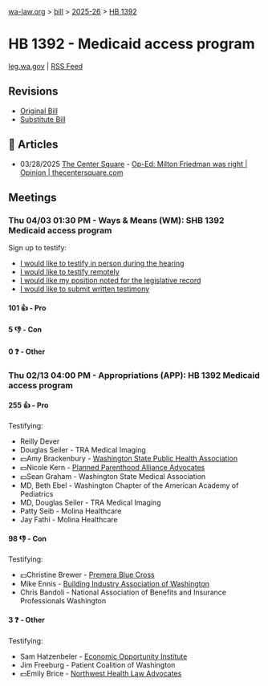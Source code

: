 [wa-law.org](/) > [bill](/bill/) > [2025-26](/bill/2025-26/) > [HB 1392](/bill/2025-26/hb/1392/)

# HB 1392 - Medicaid access program
[leg.wa.gov](https://app.leg.wa.gov/billsummary?BillNumber=1392&Year=2025&Initiative=false) | [RSS Feed](./rss.xml)

## Revisions
* [Original Bill](1/)
* [Substitute Bill](S/)

## 📰 Articles
* 03/28/2025 [The Center Square](/org/the_center_square/) - [Op-Ed: Milton Friedman was right | Opinion | thecentersquare.com](https://www.thecentersquare.com/opinion/article_426d652b-4f4d-444d-a2cc-64b8c3c5c780.html#:~:text=Substitute%20House%20Bill%201392)

## Meetings
### Thu 04/03 01:30 PM - Ways & Means (WM): SHB 1392 Medicaid access program
Sign up to testify:
* [I would like to testify in person during the hearing](https://app.leg.wa.gov/csi/Testifier/Add?chamber=House&mId=33215&aId=166701&caId=26783&tId=1)
* [I would like to testify remotely](https://app.leg.wa.gov/csi/Testifier/Add?chamber=House&mId=33215&aId=166701&caId=26783&tId=2)
* [I would like my position noted for the legislative record](https://app.leg.wa.gov/csi/Testifier/Add?chamber=House&mId=33215&aId=166701&caId=26783&tId=3)
* [I would like to submit written testimony](https://app.leg.wa.gov/csi/Testifier/Add?chamber=House&mId=33215&aId=166701&caId=26783&tId=4)

#### 101 👍 - Pro

#### 5 👎 - Con

#### 0 ❓ - Other

### Thu 02/13 04:00 PM - Appropriations (APP): HB 1392 Medicaid access program
#### 255 👍 - Pro
Testifying:
* Reilly Dever
* Douglas Seiler - TRA Medical Imaging
* 💵Amy Brackenbury - [Washington State Public Health Association](/org/washington_state_public_health_association/)
* 💵Nicole Kern - [Planned Parenthood Alliance Advocates](/org/planned_parenthood_alliance_advocates/)
* 💵Sean Graham - Washington State Medical Association
* MD, Beth Ebel - Washington Chapter of the American Academy of Pediatrics
* MD, Douglas Seiler - TRA Medical Imaging
* Patty Seib - Molina Healthcare
* Jay Fathi - Molina Healthcare

#### 98 👎 - Con
Testifying:
* 💵Christine Brewer - [Premera Blue Cross](/org/premera_blue_cross/)
* Mike Ennis - [Building Industry Association of Washington](/org/building_industry_association_of_washington/)
* Chris Bandoli - National Association of Benefits and Insurance Professionals Washington

#### 3 ❓ - Other
Testifying:
* Sam Hatzenbeler - [Economic Opportunity Institute](/org/economic_opportunity_institute/)
* Jim Freeburg - Patient Coalition of Washington
* 💵Emily Brice - [Northwest Health Law Advocates](/org/northwest_health_law_advocates/)

